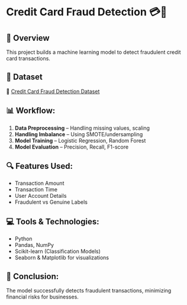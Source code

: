 # Credit Card Fraud Detection 💳🚨

## 📌 Overview
This project builds a machine learning model to detect fraudulent credit card transactions.

## 📂 Dataset
🔗 [Credit Card Fraud Detection Dataset](https://www.kaggle.com/datasets/mlg-ulb/creditcardfraud)

## 📊 Workflow:
1. **Data Preprocessing** – Handling missing values, scaling
2. **Handling Imbalance** – Using SMOTE/undersampling
3. **Model Training** – Logistic Regression, Random Forest
4. **Model Evaluation** – Precision, Recall, F1-score

## 🔍 Features Used:
- Transaction Amount
- Transaction Time
- User Account Details
- Fraudulent vs Genuine Labels

## 💻 Tools & Technologies:
- Python
- Pandas, NumPy
- Scikit-learn (Classification Models)
- Seaborn & Matplotlib for visualizations

## 📌 Conclusion:
The model successfully detects fraudulent transactions, minimizing financial risks for businesses.
